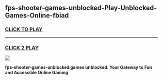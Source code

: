 
## fps-shooter-games-unblocked-Play-Unblocked-Games-Online-fbiad
<h3>
<a href="https://premium76.site?title=fps-shooter-games-unblocked&ref=25A">CLICK TO PLAY</a></h3>
<hr>

<h3>
<a href="https://premium76.site?title=fps-shooter-games-unblocked&ref=25A">CLICK 2 PLAY</a>
  
</h3>

<a href="https://premium76.site?title=fps-shooter-games-unblocked&ref=25A"><img src="https://clearcache.store/games.png"></a>


**fps-shooter-games-unblocked games unblocked: Your Gateway to Fun and Accessible Online Gaming**
